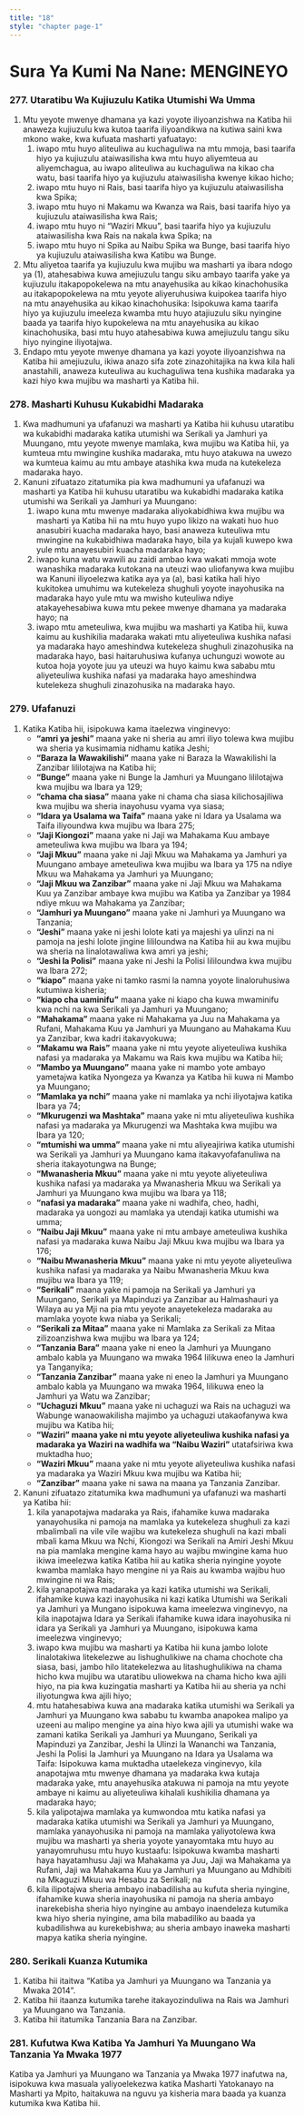 ```yaml
---
title: "18"
style: "chapter page-1"
---
```


# Sura Ya Kumi Na Nane: MENGINEYO


### 277. Utaratibu Wa Kujiuzulu Katika Utumishi Wa Umma

1. Mtu yeyote mwenye dhamana ya kazi yoyote iliyoanzishwa na Katiba hii anaweza kujiuzulu kwa kutoa taarifa iliyoandikwa na kutiwa saini kwa mkono wake, kwa kufuata masharti yafuatayo:
	1. iwapo mtu huyo aliteuliwa au kuchaguliwa na mtu mmoja, basi taarifa hiyo ya kujiuzulu ataiwasilisha kwa mtu huyo aliyemteua au aliyemchagua, au iwapo aliteuliwa au kuchaguliwa na kikao cha watu, basi taarifa hiyo ya kujiuzulu ataiwasilisha kwenye kikao hicho;
	1. iwapo mtu huyo ni Rais, basi taarifa hiyo ya kujiuzulu ataiwasilisha kwa Spika;
	1. iwapo mtu huyo ni Makamu wa Kwanza wa Rais, basi taarifa hiyo ya kujiuzulu ataiwasilisha kwa Rais;
	1. iwapo mtu huyo ni “Waziri Mkuu”, basi taarifa hiyo ya kujiuzulu ataiwasilisha kwa Rais na nakala kwa Spika; na
	1. iwapo mtu huyo ni Spika au Naibu Spika wa Bunge, basi taarifa hiyo ya kujiuzulu ataiwasilisha kwa Katibu wa Bunge.
1. Mtu aliyetoa taarifa ya kujiuzulu kwa mujibu wa masharti ya ibara ndogo ya (1), atahesabiwa kuwa amejiuzulu tangu siku ambayo taarifa yake ya kujiuzulu itakapopokelewa na mtu anayehusika au kikao kinachohusika au itakapopokelewa na mtu yeyote aliyeruhusiwa kuipokea taarifa hiyo na mtu anayehusika au kikao kinachohusika: Isipokuwa kama taarifa hiyo ya kujiuzulu imeeleza kwamba mtu huyo atajiuzulu siku nyingine baada ya taarifa hiyo kupokelewa na mtu anayehusika au kikao kinachohusika, basi mtu huyo atahesabiwa kuwa amejiuzulu tangu siku hiyo nyingine iliyotajwa.
1. Endapo mtu yeyote mwenye dhamana ya kazi yoyote iliyoanzishwa na Katiba hii amejiuzulu, ikiwa anazo sifa zote zinazohitajika na kwa kila hali anastahili, anaweza kuteuliwa au kuchaguliwa tena kushika madaraka ya kazi hiyo kwa mujibu wa masharti ya Katiba hii.

### 278. Masharti Kuhusu Kukabidhi Madaraka

1. Kwa madhumuni ya ufafanuzi wa masharti ya Katiba hii kuhusu utaratibu wa kukabidhi madaraka katika utumishi wa Serikali ya Jamhuri ya Muungano, mtu yeyote mwenye mamlaka, kwa mujibu wa Katiba hii, ya kumteua mtu mwingine kushika madaraka, mtu huyo atakuwa na uwezo wa kumteua kaimu au mtu ambaye atashika kwa muda na kutekeleza madaraka hayo.
1. Kanuni zifuatazo zitatumika pia kwa madhumuni ya ufafanuzi wa masharti ya Katiba hii kuhusu utaratibu wa kukabidhi madaraka katika utumishi wa Serikali ya Jamhuri ya Muungano:
	1. iwapo kuna mtu mwenye madaraka aliyokabidhiwa kwa mujibu wa masharti ya Katiba hii na mtu huyo yupo likizo na wakati huo huo anasubiri kuacha madaraka hayo, basi anaweza kuteuliwa mtu mwingine na kukabidhiwa madaraka hayo, bila ya kujali kuwepo kwa yule mtu anayesubiri kuacha madaraka hayo;
	1. iwapo kuna watu wawili au zaidi ambao kwa wakati mmoja wote wanashika madaraka kutokana na uteuzi wao uliofanywa kwa mujibu wa Kanuni iliyoelezwa katika aya ya (a), basi katika hali hiyo kukitokea umuhimu wa kutekeleza shughuli yoyote inayohusika na madaraka hayo yule mtu wa mwisho kuteuliwa ndiye atakayehesabiwa kuwa mtu pekee mwenye dhamana ya madaraka hayo; na
	1. iwapo mtu ameteuliwa, kwa mujibu wa masharti ya Katiba hii, kuwa kaimu au kushikilia madaraka wakati mtu aliyeteuliwa kushika nafasi ya madaraka hayo ameshindwa kutekeleza shughuli zinazohusika na madaraka hayo, basi haitaruhusiwa kufanya uchunguzi wowote au kutoa hoja yoyote juu ya uteuzi wa huyo kaimu kwa sababu mtu aliyeteuliwa kushika nafasi ya madaraka hayo ameshindwa kutelekeza shughuli zinazohusika na madaraka hayo.

### 279. Ufafanuzi

1. Katika Katiba hii, isipokuwa kama itaelezwa vinginevyo:
	* __“amri ya jeshi”__ maana yake ni sheria au amri iliyo tolewa kwa mujibu wa sheria ya kusimamia nidhamu katika Jeshi;
	* __“Baraza la Wawakilishi”__ maana yake ni Baraza la Wawakilishi la Zanzibar lililotajwa na Katiba hii;
	* __“Bunge”__ maana yake ni Bunge la Jamhuri ya Muungano lililotajwa kwa mujibu wa Ibara ya 129;
	* __“chama cha siasa”__ maana yake ni chama cha siasa kilichosajiliwa kwa mujibu wa sheria inayohusu vyama vya siasa;
	* __“Idara ya Usalama wa Taifa”__ maana yake ni Idara ya Usalama wa Taifa iliyoundwa kwa mujibu wa Ibara 275;
	* __“Jaji Kiongozi”__ maana yake ni Jaji wa Mahakama Kuu ambaye ameteuliwa kwa mujibu wa Ibara ya 194;
	* __“Jaji Mkuu”__ maana yake ni Jaji Mkuu wa Mahakama ya Jamhuri ya Muungano ambaye ameteuliwa kwa mujibu wa Ibara ya 175 na ndiye Mkuu wa Mahakama ya Jamhuri ya Muungano;
	* __“Jaji Mkuu wa Zanzibar”__ maana yake ni Jaji Mkuu wa Mahakama Kuu ya Zanzibar ambaye kwa mujibu wa Katiba ya Zanzibar ya 1984 ndiye mkuu wa Mahakama ya Zanzibar;
	* __“Jamhuri ya Muungano”__ maana yake ni Jamhuri ya Muungano wa Tanzania;
	* __“Jeshi”__ maana yake ni jeshi lolote kati ya majeshi ya ulinzi na ni pamoja na jeshi lolote jingine lililoundwa na Katiba hii au kwa mujibu wa sheria na linalotawaliwa kwa amri ya jeshi;
	* __“Jeshi la Polisi”__ maana yake ni Jeshi la Polisi lililoundwa kwa mujibu wa Ibara 272;
	* __“kiapo”__ maana yake ni tamko rasmi la namna yoyote linaloruhusiwa kutumiwa kisheria;
	* __“kiapo cha uaminifu”__ maana yake ni kiapo cha kuwa mwaminifu kwa nchi na kwa Serikali ya Jamhuri ya Muungano;
	* __“Mahakama”__ maana yake ni Mahakama ya Juu na Mahakama ya Rufani, Mahakama Kuu ya Jamhuri ya Muungano au Mahakama Kuu ya Zanzibar, kwa kadri itakavyokuwa;
	* __“Makamu wa Rais”__ maana yake ni mtu yeyote aliyeteuliwa kushika nafasi ya madaraka ya Makamu wa Rais kwa mujibu wa Katiba hii;
	* __“Mambo ya Muungano”__ maana yake ni mambo yote ambayo yametajwa katika Nyongeza ya Kwanza ya Katiba hii kuwa ni Mambo ya Muungano;
	* __“Mamlaka ya nchi”__ maana yake ni mamlaka ya nchi iliyotajwa katika Ibara ya 74;
	* __“Mkurugenzi wa Mashtaka”__ maana yake ni mtu aliyeteuliwa kushika nafasi ya madaraka ya Mkurugenzi wa Mashtaka kwa mujibu wa Ibara ya 120;
	* __“mtumishi wa umma”__ maana yake ni mtu aliyeajiriwa katika utumishi wa Serikali ya Jamhuri ya Muungano kama itakavyofafanuliwa na sheria itakayotungwa na Bunge;
	* __“Mwanasheria Mkuu”__ maana yake ni mtu yeyote aliyeteuliwa kushika nafasi ya madaraka ya Mwanasheria Mkuu wa Serikali ya Jamhuri ya Muungano kwa mujibu wa Ibara ya 118;
	* __“nafasi ya madaraka”__ maana yake ni wadhifa, cheo, hadhi, madaraka ya uongozi au mamlaka ya utendaji katika utumishi wa umma;
	* __“Naibu Jaji Mkuu”__ maana yake ni mtu ambaye ameteuliwa kushika nafasi ya madaraka kuwa Naibu Jaji Mkuu kwa mujibu wa Ibara ya 176;
	* __“Naibu Mwanasheria Mkuu”__ maana yake ni mtu yeyote aliyeteuliwa kushika nafasi ya madaraka ya Naibu Mwanasheria Mkuu kwa mujibu wa Ibara ya 119;
	* __“Serikali”__ maana yake ni pamoja na Serikali ya Jamhuri ya Muungano, Serikali ya Mapinduzi ya Zanzibar au Halmashauri ya Wilaya au ya Mji na pia mtu yeyote anayetekeleza madaraka au mamlaka yoyote kwa niaba ya Serikali;
	* __“Serikali za Mitaa”__ maana yake ni Mamlaka za Serikali za Mitaa zilizoanzishwa kwa mujibu wa Ibara ya 124;
	* __“Tanzania Bara”__ maana yake ni eneo la Jamhuri ya Muungano ambalo kabla ya Muungano wa mwaka 1964 lilikuwa eneo la Jamhuri ya Tanganyika;
	* __“Tanzania Zanzibar”__ maana yake ni eneo la Jamhuri ya Muungano ambalo kabla ya Muungano wa mwaka 1964, lilikuwa eneo la Jamhuri ya Watu wa Zanzibar;
	* __“Uchaguzi Mkuu”__ maana yake ni uchaguzi wa Rais na uchaguzi wa Wabunge wanaowakilisha majimbo ya uchaguzi utakaofanywa kwa mujibu wa Katiba hii;
	* __“Waziri” maana yake ni mtu yeyote aliyeteuliwa kushika nafasi ya madaraka ya Waziri na wadhifa wa “Naibu Waziri”__ utatafsiriwa kwa muktadha huo;
	* __“Waziri Mkuu”__ maana yake ni mtu yeyote aliyeteuliwa kushika nafasi ya madaraka ya Waziri Mkuu kwa mujibu wa Katiba hii;
	* __“Zanzibar”__ maana yake ni sawa na maana ya Tanzania Zanzibar.
1. Kanuni zifuatazo zitatumika kwa madhumuni ya ufafanuzi wa masharti ya Katiba hii:
	1. kila yanapotajwa madaraka ya Rais, ifahamike kuwa madaraka yanayohusika ni pamoja na mamlaka ya kutekeleza shughuli za kazi mbalimbali na vile vile wajibu wa kutekeleza shughuli na kazi mbali mbali kama Mkuu wa Nchi, Kiongozi wa Serikali na Amiri Jeshi Mkuu na pia mamlaka mengine kama hayo au wajibu mwingine kama huo ikiwa imeelezwa katika Katiba hii au katika sheria nyingine yoyote kwamba mamlaka hayo mengine ni ya Rais au kwamba wajibu huo mwingine ni wa Rais;
	1. kila yanapotajwa madaraka ya kazi katika utumishi wa Serikali, ifahamike kuwa kazi inayohusika ni kazi katika Utumishi wa Serikali ya Jamhuri ya Mungano isipokuwa kama imeelezwa vinginevyo, na kila inapotajwa Idara ya Serikali ifahamike kuwa idara inayohusika ni idara ya Serikali ya Jamhuri ya Muungano, isipokuwa kama imeelezwa vinginevyo;
	1. iwapo kwa mujibu wa masharti ya Katiba hii kuna jambo lolote linalotakiwa litekelezwe au lishughulikiwe na chama chochote cha siasa, basi, jambo hilo litatekelezwa au litashughulikiwa na chama hicho kwa mujibu wa utaratibu uliowekwa na chama hicho kwa ajili hiyo, na pia kwa kuzingatia masharti ya Katiba hii au sheria ya nchi iliyotungwa kwa ajili hiyo;
	1. mtu hatahesabiwa kuwa ana madaraka katika utumishi wa Serikali ya Jamhuri ya Muungano kwa sababu tu kwamba anapokea malipo ya uzeeni au malipo mengine ya aina hiyo kwa ajili ya utumishi wake wa zamani katika Serikali ya Jamhuri ya Muungano, Serikali ya Mapinduzi ya Zanzibar, Jeshi la Ulinzi la Wananchi wa Tanzania, Jeshi la Polisi la Jamhuri ya Muungano na Idara ya Usalama wa Taifa: Isipokuwa kama muktadha utaelekeza vinginevyo, kila anapotajwa mtu mwenye dhamana ya madaraka kwa kutaja madaraka yake, mtu anayehusika atakuwa ni pamoja na mtu yeyote ambaye ni kaimu au aliyeteuliwa kihalali kushikilia dhamana ya madaraka hayo;
	1. kila yalipotajwa mamlaka ya kumwondoa mtu katika nafasi ya madaraka katika utumishi wa Serikali ya Jamhuri ya Muungano, mamlaka yanayohusika ni pamoja na mamlaka yaliyotolewa kwa mujibu wa masharti ya sheria yoyote yanayomtaka mtu huyo au yanayomruhusu mtu huyo kustaafu: Isipokuwa kwamba masharti haya hayatamhusu Jaji wa Mahakama ya Juu, Jaji wa Mahakama ya Rufani, Jaji wa Mahakama Kuu ya Jamhuri ya Muungano au Mdhibiti na Mkaguzi Mkuu wa Hesabu za Serikali; na
	1. kila ilipotajwa sheria ambayo inabadilisha au kufuta sheria nyingine, ifahamike kuwa sheria inayohusika ni pamoja na sheria ambayo inarekebisha sheria hiyo nyingine au ambayo inaendeleza kutumika kwa hiyo sheria nyingine, ama bila mabadiliko au baada ya kubadilishwa au kurekebishwa; au sheria ambayo inaweka masharti mapya katika sheria nyingine.

### 280. Serikali Kuanza Kutumika

1. Katiba hii itaitwa “Katiba ya Jamhuri ya Muungano wa Tanzania ya Mwaka 2014”.
1. Katiba hii itaanza kutumika tarehe itakayozinduliwa na Rais wa Jamhuri ya Muungano wa Tanzania.
1. Katiba hii itatumika Tanzania Bara na Zanzibar.

### 281. Kufutwa Kwa Katiba Ya Jamhuri Ya Muungano Wa Tanzania Ya Mwaka 1977

Katiba ya Jamhuri ya Muungano wa Tanzania ya Mwaka 1977 inafutwa na, isipokuwa kwa masuala yaliyoelekezwa katika Masharti Yatokanayo na Masharti ya Mpito, haitakuwa na nguvu ya kisheria mara baada ya kuanza kutumika kwa Katiba hii.

